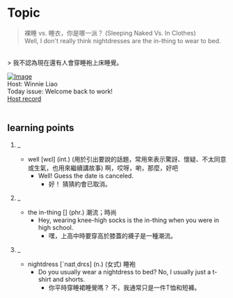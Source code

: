 # Topic

> 裸睡 vs. 睡衣，你是哪一派？ (Sleeping Naked Vs. In Clothes) <br>
> Well, I don't really think nightdresses are the in-thing to wear to bed.
 <br>
> 我不認為現在還有人會穿睡袍上床睡覺。

 <br>

[![Image](https://cdn.voicetube.com/assets/thumbnails/Exb4OHfhSkk.jpg)](https://www.youtube.com/embed/Exb4OHfhSkk?rel=0&showinfo=0&cc_load_policy=0&controls=1&autoplay=1&iv_load_policy=3&playsinline=1&wmode=transparent&start=45&end=49&enablejsapi=1&origin=https://tw.voicetube.com&widgetid=1)<br>
Host: Winnie Liao
<br>Today issue: Welcome back to work!
<br>
[Host record](https://cdn.voicetube.com/tmp/everyday_records/callmeboss901/3912.mp3)
<br><br>
## learning points
1. _
	* well [wɛl] (int.) (用於引出要說的話題，常用來表示驚訝、懷疑、不太同意或生氣，也用來繼續講故事) 啊，哎呀，喲，那麼，好吧
		- Well! Guess the date is canceled.
			+ 好！ 猜猜約會已取消。

2. _
	* the in-thing [] (phr.) 潮流；時尚
		- Hey, wearing knee-high socks is the in-thing when you were in high school.
			+ 嘿，上高中時要穿高於膝蓋的襪子是一種潮流。

3. _
	* nightdress [ˋnaɪt͵drɛs] (n.) (女式) 睡袍
		- Do you usually wear a nightdress to bed? No, I usually just a t-shirt and shorts.
			+ 你平時穿睡裙睡覺嗎？ 不，我通常只是一件T恤和短褲。
